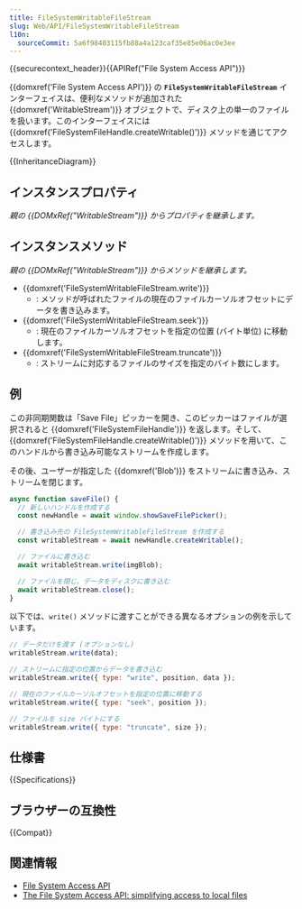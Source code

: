 ```yaml
---
title: FileSystemWritableFileStream
slug: Web/API/FileSystemWritableFileStream
l10n:
  sourceCommit: 5a6f98403115fb88a4a123caf35e85e06ac0e3ee
---
```


{{securecontext_header}}{{APIRef("File System Access API")}}

{{domxref('File System Access API')}} の **`FileSystemWritableFileStream`** インターフェイスは、便利なメソッドが追加された {{domxref('WritableStream')}} オブジェクトで、ディスク上の単一のファイルを扱います。このインターフェイスには {{domxref('FileSystemFileHandle.createWritable()')}} メソッドを通じてアクセスします。

{{InheritanceDiagram}}

## インスタンスプロパティ

_親の {{DOMxRef("WritableStream")}} からプロパティを継承します。_

## インスタンスメソッド

_親の {{DOMxRef("WritableStream")}} からメソッドを継承します。_

- {{domxref('FileSystemWritableFileStream.write')}}
  - : メソッドが呼ばれたファイルの現在のファイルカーソルオフセットにデータを書き込みます。
- {{domxref('FileSystemWritableFileStream.seek')}}
  - : 現在のファイルカーソルオフセットを指定の位置 (バイト単位) に移動します。
- {{domxref('FileSystemWritableFileStream.truncate')}}
  - : ストリームに対応するファイルのサイズを指定のバイト数にします。

## 例

この非同期関数は「Save File」ピッカーを開き、このピッカーはファイルが選択されると {{domxref('FileSystemFileHandle')}} を返します。そして、{{domxref('FileSystemFileHandle.createWritable()')}} メソッドを用いて、このハンドルから書き込み可能なストリームを作成します。

その後、ユーザーが指定した {{domxref('Blob')}} をストリームに書き込み、ストリームを閉じます。

```js
async function saveFile() {
  // 新しいハンドルを作成する
  const newHandle = await window.showSaveFilePicker();

  // 書き込み先の FileSystemWritableFileStream を作成する
  const writableStream = await newHandle.createWritable();

  // ファイルに書き込む
  await writableStream.write(imgBlob);

  // ファイルを閉じ、データをディスクに書き込む
  await writableStream.close();
}
```

以下では、`write()` メソッドに渡すことができる異なるオプションの例を示しています。

```js
// データだけを渡す (オプションなし)
writableStream.write(data);

// ストリームに指定の位置からデータを書き込む
writableStream.write({ type: "write", position, data });

// 現在のファイルカーソルオフセットを指定の位置に移動する
writableStream.write({ type: "seek", position });

// ファイルを size バイトにする
writableStream.write({ type: "truncate", size });
```

## 仕様書

{{Specifications}}

## ブラウザーの互換性

{{Compat}}

## 関連情報

- [File System Access API](/ja/docs/Web/API/File_System_Access_API)
- [The File System Access API: simplifying access to local files](https://web.dev/file-system-access/)
